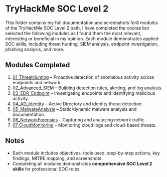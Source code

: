 # TryHackMe SOC Level 2

This folder contains my full documentation and screenshots for8 modules of the TryHackMe SOC Level 2 path. I have completed the course but selected the following modules as I found them the most relevant, interesting or beneficial in my opinion.
Each module demonstrates applied SOC skills, including threat hunting, SIEM analysis, endpoint investigation, phishing analysis, and more.

## Modules Completed

1. [01_ThreatHunting](./01_ThreatHunting.md) – Proactive detection of anomalous activity across endpoints and network.  
2. [02_Advanced_SIEM](./02_Advanced_SIEM.md) – Building detection rules, alerting, and log analysis.  
3. [03_EDR_Endpoint](./03_EDR_Endpoint.md) – Investigating endpoints and identifying malicious activity.  
4. [04_AD_Identity](./04_AD_Identity.md) – Active Directory and identity threat detection.  
5. [05_MalwareAnalysis](./05_MalwareAnalysis.md) – Static/dynamic malware analysis and documentation.  
6. [06_NetworkForensics](./06_NetworkForensics.md) – Capturing and analyzing network traffic.  
7. [07_CloudMonitoring](./07_CloudMonitoring.md) – Monitoring cloud logs and cloud-based threats.  


## Notes
- Each module includes objectives, tools used, step-by-step actions, key findings, MITRE mapping, and screenshots.  
- Completing all modules demonstrates **comprehensive SOC Level 2 skills** for professional SOC roles.
